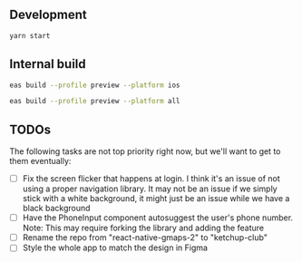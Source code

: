 ## Development

```sh
yarn start
```

## Internal build

```sh
eas build --profile preview --platform ios
```

```sh
eas build --profile preview --platform all
```

## TODOs
The following tasks are not top priority right now, but we'll want to get to them eventually:
- [ ] Fix the screen flicker that happens at login. I think it's an issue of not using a proper navigation library. It may not be an issue if we simply stick with a white background, it might just be an issue while we have a black background
- [ ] Have the PhoneInput component autosuggest the user's phone number. Note: This may require forking the library and adding the feature
- [ ] Rename the repo from "react-native-gmaps-2" to "ketchup-club"
- [ ] Style the whole app to match the design in Figma